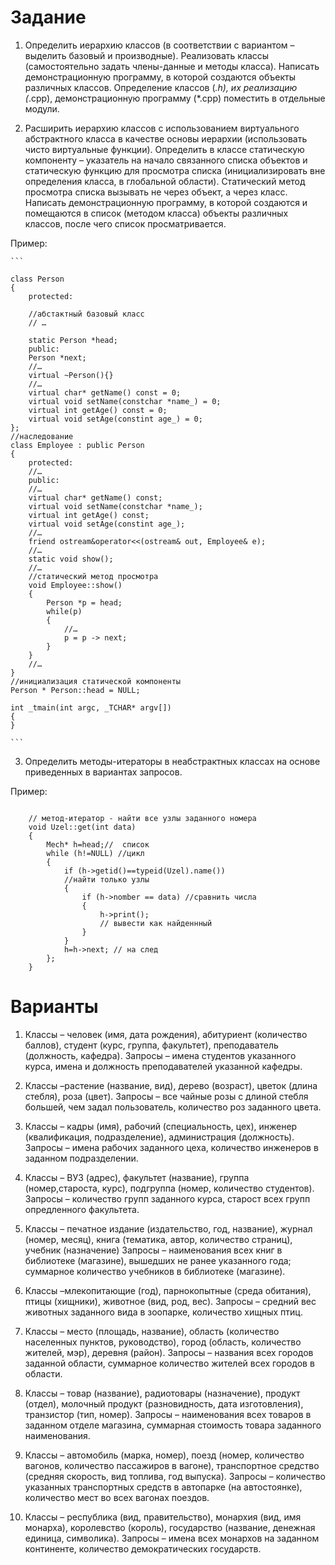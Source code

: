 # Задание

1. Определить иерархию классов (в соответствии с вариантом – выделить базовый и производные). Реализовать классы (самостоятельно задать члены-данные и методы класса). Написать демонстрационную программу, в которой создаются объекты различных классов. Определение классов (*.h), их реализацию (*.cpp), демонстрационную программу (*.cpp) поместить в отдельные модули.

2. Расширить иерархию классов с использованием виртуального абстрактного класса в качестве основы иерархии (использовать чисто виртуальные функции).
Определить в классе статическую компоненту – указатель на начало связанного списка объектов и статическую функцию для просмотра списка (инициализировать вне определения класса, в глобальной области). Статический метод просмотра списка вызывать не через объект, а через класс.
Написать демонстрационную программу, в которой создаются и помещаются в список (методом класса) объекты различных классов, после чего список просматривается.
 
Пример:

    ```

    class Person
    {
        protected:
        
        //абстактный базовый класс
        // …
    
        static Person *head; 
        public:
        Person *next;
        //…
        virtual ~Person(){}
        //…
        virtual char* getName() const = 0; 
        virtual void setName(constchar *name_) = 0; 
        virtual int getAge() const = 0; 
        virtual void setAge(constint age_) = 0;
    };
    //наследование
    class Employee : public Person
    {
        protected:
        //… 
        public:
        //…
        virtual char* getName() const; 
        virtual void setName(constchar *name_); 
        virtual int getAge() const; 
        virtual void setAge(constint age_);
        //…
        friend ostream&operator<<(ostream& out, Employee& e);
        //… 
        static void show();
        //… 
        //статический метод просмотра
        void Employee::show()
        {
            Person *p = head; 
            while(p)
            {
                //…
                p = p -> next;
            }
        }
        //… 
    }
    //инициализация статической компоненты
    Person * Person::head = NULL;

    int _tmain(int argc, _TCHAR* argv[])
    {
    }

    ```

3. Определить методы-итераторы в неабстрактных классах на основе приведенных в вариантах запросов.

Пример:

```

    // метод‐итератор ‐ найти все узлы заданного номера
    void Uzel::get(int data)
    {
        Mech* h=head;//  список
        while (h!=NULL) //цикл
        {
            if (h->getid()==typeid(Uzel).name())
            //найти только узлы
            {
                if (h->nomber == data) //сравнить числа
                {
                    h->print();
                    // вывести как найденнный
                }
            }
            h=h->next; // на след
        };
    }

```

# Варианты

1. Классы – человек (имя, дата рождения), абитуриент (количество баллов), студент (курс, группа, факультет), преподаватель (должность, кафедра).
Запросы – имена студентов указанного курса, имена и должность преподавателей указанной кафедры.

2. Классы –растение (название, вид), дерево (возраст), цветок (длина стебля), роза (цвет).
Запросы – все чайные розы с длиной стебля большей, чем задал пользователь, количество роз заданного цвета.

3. Классы – кадры (имя), рабочий (специальность, цех), инженер (квалификация, подразделение), администрация (должность).
Запросы – имена рабочих заданного цеха, количество инженеров в заданном подразделении.

4. Классы – ВУЗ (адрес), факультет (название), группа (номер,староста, курс), подгруппа (номер, количество студентов).
Запросы – количество групп заданного курса, старост всех групп опредленного факультета.

5. Классы – печатное издание (издательство, год, название), журнал (номер, месяц), книга (тематика, автор, количество страниц), учебник (назначение)
Запросы – наименования всех книг в библиотеке (магазине), вышедших не ранее указанного года; суммарное количество учебников в библиотеке (магазине).

6. Классы –млекопитающие (год), парнокопытные (среда обитания), птицы (хищники), животное (вид, род, вес).
Запросы – средний вес животных заданного вида в зоопарке, количество хищных птиц.

7. Классы – место (площадь, название), область (количество населенных пунктов, руководство), город (область, количество жителей, мэр), деревня (район).
Запросы – названия всех городов заданной области, суммарное количество жителей всех городов в области.

8. Классы – товар (название), радиотовары (назначение), продукт (отдел), молочный продукт (разновидность, дата изготовления), транзистор (тип, номер).
Запросы – наименования всех товаров в заданном отделе магазина, суммарная стоимость товара заданного наименования.
 
9. Классы – автомобиль (марка, номер), поезд (номер, количество вагонов, количество пассажиров в вагоне), транспортное средство (средняя скорость, вид топлива, год выпуска).
Запросы – количество указанных транспортных средств в автопарке (на автостоянке), количество мест во всех вагонах поездов.

10. Классы – республика (вид, правительство), монархия (вид, имя монарха), королевство (король), государство (название, денежная единица, символика).
Запросы – имена всех монархов на заданном континенте, количество демократических государств.
